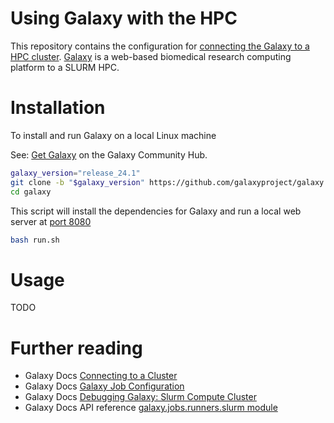 # Using Galaxy with the HPC

This repository contains the configuration for [connecting the Galaxy to a HPC cluster](https://docs.galaxyproject.org/en/master/admin/cluster.html). [Galaxy](https://galaxyproject.org/) is a web-based biomedical research computing platform to a SLURM HPC.

# Installation

To install and run Galaxy on a local Linux machine

See: [Get Galaxy](https://galaxyproject.org/admin/get-galaxy/) on the Galaxy Community Hub.

```bash
galaxy_version="release_24.1"
git clone -b "$galaxy_version" https://github.com/galaxyproject/galaxy.git
cd galaxy
```

This script will install the dependencies for Galaxy and run a local web server at [port 8080](http://localhost:8080/)


```bash
bash run.sh
```

# Usage

TODO

# Further reading

- Galaxy Docs [Connecting to a Cluster](https://docs.galaxyproject.org/en/master/admin/cluster.html)
- Galaxy Docs [Galaxy Job Configuration](https://docs.galaxyproject.org/en/master/admin/jobs.html)
- Galaxy Docs [Debugging Galaxy: Slurm Compute Cluster](https://docs.galaxyproject.org/en/master/dev/debugging_galaxy_slurm.html)
- Galaxy Docs API reference [galaxy.jobs.runners.slurm module](https://docs.galaxyproject.org/en/master/lib/galaxy.jobs.runners.html#module-galaxy.jobs.runners.slurm)
